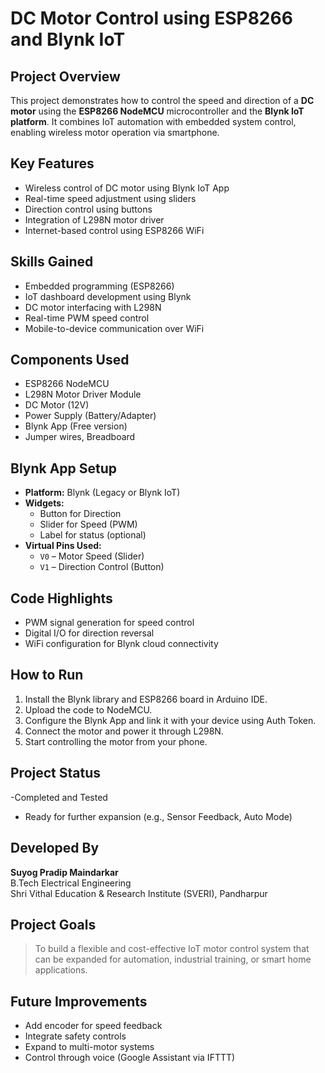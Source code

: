 #  DC Motor Control using ESP8266 and Blynk IoT

##  Project Overview
This project demonstrates how to control the speed and direction of a **DC motor** using the **ESP8266 NodeMCU** microcontroller and the **Blynk IoT platform**. It combines IoT automation with embedded system control, enabling wireless motor operation via smartphone.

##  Key Features
- Wireless control of DC motor using Blynk IoT App
- Real-time speed adjustment using sliders
- Direction control using buttons
- Integration of L298N motor driver
- Internet-based control using ESP8266 WiFi

##  Skills Gained
- Embedded programming (ESP8266)
- IoT dashboard development using Blynk
- DC motor interfacing with L298N
- Real-time PWM speed control
- Mobile-to-device communication over WiFi

##  Components Used
- ESP8266 NodeMCU
- L298N Motor Driver Module
- DC Motor (12V)
- Power Supply (Battery/Adapter)
- Blynk App (Free version)
- Jumper wires, Breadboard

##  Blynk App Setup
- **Platform:** Blynk (Legacy or Blynk IoT)
- **Widgets:**
  - Button for Direction
  - Slider for Speed (PWM)
  - Label for status (optional)
- **Virtual Pins Used:**
  - `V0` – Motor Speed (Slider)
  - `V1` – Direction Control (Button)

## Code Highlights
- PWM signal generation for speed control
- Digital I/O for direction reversal
- WiFi configuration for Blynk cloud connectivity

##  How to Run
1. Install the Blynk library and ESP8266 board in Arduino IDE.
2. Upload the code to NodeMCU.
3. Configure the Blynk App and link it with your device using Auth Token.
4. Connect the motor and power it through L298N.
5. Start controlling the motor from your phone.

##  Project Status
 -Completed and Tested  
- Ready for further expansion (e.g., Sensor Feedback, Auto Mode)

##  Developed By
**Suyog Pradip Maindarkar**  
B.Tech Electrical Engineering  
Shri Vithal Education & Research Institute (SVERI), Pandharpur

##  Project Goals
> To build a flexible and cost-effective IoT motor control system that can be expanded for automation, industrial training, or smart home applications.

##  Future Improvements
- Add encoder for speed feedback
- Integrate safety controls
- Expand to multi-motor systems
- Control through voice (Google Assistant via IFTTT)

